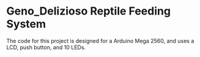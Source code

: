 # Geno_Delizioso Reptile Feeding System

The code for this project is designed for a Arduino Mega 2560, and uses a LCD, push button, and 10 LEDs.
